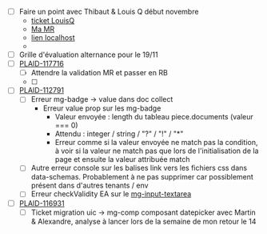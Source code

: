 
- [ ] Faire un point avec Thibaut & Louis Q début novembre
	- [ticket LouisQ](https://gitlab.mgdis.fr/angular/portail-depot-demande-aides/-/merge_requests/4906?commit_id=38a54fc4aaa6720b953937dc5bfcd91586b16d2a)
	- [Ma MR](https://gitlab.mgdis.fr/nodejs/data-schemas/-/merge_requests/1459)
	- [lien localhost](http://localhost:5174/#/dev1/connecte/F_BOURSEMERITE/depot/simple?p=RK_RQ8J03)
	- 
- [ ] Grille d'évaluation alternance pour le 19/11
- [ ] [PLAID-117716](https://jira.mgdis.fr/browse/PLAID-117716)
	- [ ] Attendre la validation MR et passer en RB
	- [ ] 
- [ ] [PLAID-112791](https://jira.mgdis.fr/browse/PLAID-112791)
	- [ ] Erreur mg-badge -> value dans doc collect
		- Erreur value prop sur les mg-badge
			- Valeur envoyée : length du tableau piece.documents (valeur === 0)
			- Attendu : integer / string / "?" / "!" / "*"
			- Erreur comme si la valeur envoyée ne match pas la condition, à voir si la valeur ne match pas que lors de l'initialisation de la page et ensuite la valeur attribuée match
	- [ ] Autre erreur console sur les balises link vers les fichiers css dans data-schemas. Probablement à ne pas supprimer car possiblement présent dans d'autres tenants / env
	- [ ] Erreur checkValidity EA sur le [mg-input-textarea](https://gitlab.mgdis.fr/angular/portail-agent-aides/-/blob/alpha-november/app/modules/aides/aides-directives/recevabilite/recevabilite.html#L62)
- [ ] [PLAID-116931](https://jira.mgdis.fr/browse/PLAID-116931)
	- [ ] Ticket migration uic -> mg-comp composant datepicker avec Martin & Alexandre, analyse à lancer lors de la semaine de mon retour le 14